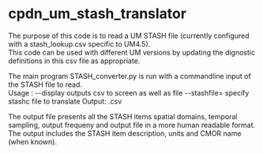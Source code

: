 # cpdn_um_stash_translator

The purpose of this code is to read a UM STASH file (currently configured with a stash_lookup.csv specific to UM4.5).  
This code can be used with different UM versions by updating the dignostic definitions in this csv file as appropriate.

The main program STASH_converter.py is run with a commandline input of the STASH file to read.  
Usage :  --display       outputs csv to screen as well as file
         --stashfile=         specify stashc file to translate
Output:  <stashfile>.csv 

The output file presents all the STASH items spatial domains, temporal sampling, output frequeny and output file in a more human readable format.
The output includes the STASH item description, units and CMOR name (when known). 
